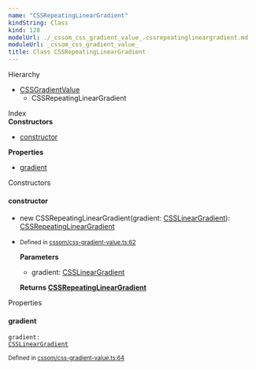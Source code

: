```yaml
---
name: "CSSRepeatingLinearGradient"
kindString: Class
kind: 128
modelUrl: ./_cssom_css_gradient_value_.cssrepeatinglineargradient.md
moduleUrl: _cssom_css_gradient_value_
title: Class CSSRepeatingLinearGradient
---
```



<section class="pt-2 tsd-panel tsd-hierarchy">
<div class="lead">Hierarchy</div>
<ul class="pl-3 tsd-hierarchy list-style-initial">
<li>
<a href="../_cssom_css_gradient_value_.cssgradientvalue/" class="tsd-signature-type">CSSGradientValue</a>
<ul class="pl-3 tsd-hierarchy list-style-initial">
<li>
<span class="target">CSSRepeatingLinearGradient</span>

</li>
</ul>
</li>
</ul>

</section>





<section >
<div class="lead pb-2">Index</div>
<section class="tsd-panel tsd-index-panel">
<div class="tsd-index-content">
<section class="tsd-index-section ">
<strong>Constructors</strong>
<ul>
<li class="tsd-kind-constructor tsd-parent-kind-class"><a href="../_cssom_css_gradient_value_.cssrepeatinglineargradient/#constructor" class="tsd-kind-icon">constructor</a></li>
</ul>
</section>
<section class="tsd-index-section ">
<strong>Properties</strong>
<ul>
<li class="tsd-kind-property tsd-parent-kind-class"><a href="../_cssom_css_gradient_value_.cssrepeatinglineargradient/#gradient" class="tsd-kind-icon">gradient</a></li>
</ul>
</section>
</div>
</section>
</section>
<section>
<div class="lead">Constructors</div>
<section class="pb-4 pt-2 tsd-kind-constructor tsd-parent-kind-class">
<div class="d-flex flex-row">

<h4 id="constructor">constructor</h4>
</div>

<ul class="tsd-signatures tsd-kind-constructor tsd-parent-kind-class">
<li class="tsd-signature tsd-kind-icon">new CSSRepeating<wbr>Linear<wbr>Gradient<span class="tsd-signature-symbol">(</span>gradient<span class="tsd-signature-symbol">: </span><a href="../_cssom_css_gradient_value_.csslineargradient/" class="tsd-signature-type">CSSLinearGradient</a><span class="tsd-signature-symbol">)</span><span class="tsd-signature-symbol">: </span><a href="../_cssom_css_gradient_value_.cssrepeatinglineargradient/" class="tsd-signature-type">CSSRepeatingLinearGradient</a></li>
</ul>

<ul class="tsd-descriptions">
<li class="tsd-description">
<aside class="tsd-sources pb-2">
<div class="d-flex flex-column">
<small class="text-muted">Defined in <a href="https://github.com/umbopepato/visua/blob/dbefde1/src/cssom/css-gradient-value.ts#L62">cssom/css-gradient-value.ts:62</a></small>
</div>
</aside>


<strong>Parameters</strong>
<ul class="pl-3 pb-2 list-style-initial">
<li>
<div class="h6 mb-0">gradient: <a href="../_cssom_css_gradient_value_.csslineargradient/" class="tsd-signature-type">CSSLinearGradient</a></div>


</li>
</ul>

<strong>Returns <a href="../_cssom_css_gradient_value_.cssrepeatinglineargradient/" class="tsd-signature-type">CSSRepeatingLinearGradient</a></strong>


</li>
</ul>

</section>
</section>
<section>
<div class="lead">Properties</div>
<section class="pb-4 pt-2 tsd-kind-property tsd-parent-kind-class">
<div class="d-flex flex-row">

<h4 id="gradient">gradient</h4>
</div>

<code class="tsd-signature tsd-kind-icon">gradient<span class="tsd-signature-symbol">:</span> <a href="../_cssom_css_gradient_value_.csslineargradient/" class="tsd-signature-type">CSSLinearGradient</a></code>

<aside class="tsd-sources pb-2">
<div class="d-flex flex-column">
<small class="text-muted">Defined in <a href="https://github.com/umbopepato/visua/blob/dbefde1/src/cssom/css-gradient-value.ts#L64">cssom/css-gradient-value.ts:64</a></small>
</div>
</aside>




</section>
</section>
